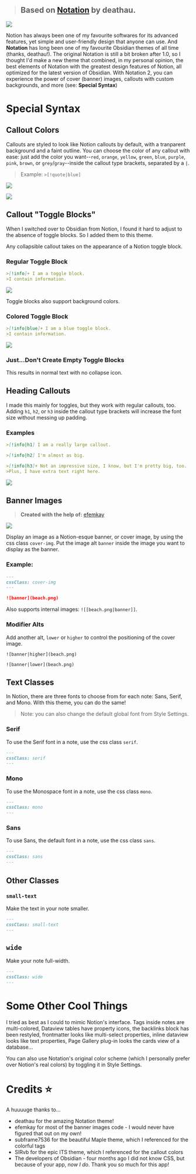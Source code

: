 
> ## Based on [Notation](https://github.com/deathau/Notation-for-Obsidian) by **deathau.**

![](cover.png)


Notion has always been one of my favourite softwares for its advanced features, yet simple and user-friendly design that anyone can use. And **Notation** has long been one of my favourite Obsidian themes of all time (thanks, deathau!). The original Notation is still a bit broken after 1.0, so I thought I'd make a new theme that combined, in my personal opinion, the best elements of Notation with the greatest design features of Notion, all optimized for the latest version of Obsidian. With Notation 2, you can experience the power of cover (banner) images, callouts with custom backgrounds, and more (see: **Special Syntax**)


# Special Syntax

## Callout Colors
Callouts are styled to look like Notion callouts by default, with a tranparent background and a faint outline. You can choose the color of any callout with ease: just add the color you want--`red`, `orange`, `yellow`, `green`, `blue`, `purple`, `pink`, `brown`, or `grey`/`gray`--inside the callout type brackets, separated by a `|`. 

> Example: `>[!quote|blue]`

![](Screenshots/callout.png)

![](Screenshots/blue-callout.png)

## Callout "Toggle Blocks"
When I switched over to Obsidian from Notion, I found it hard to adjust to the absence of toggle blocks. So I added them to this theme.

Any collapsible callout takes on the appearance of a Notion toggle block.

### Regular Toggle Block
```markdown
>[!info]+ I am a toggle block.
>I contain information.
```

![](Screenshots/toggle-block.png)


Toggle blocks also support background colors.

### Colored Toggle Block

```markdown
>[!info|blue]+ I am a blue toggle block.
>I contain information.
```

![](Screenshots/blue-toggle.gif)

### Just...Don't Create Empty Toggle Blocks
This results in normal text with no collapse icon. 

## Heading Callouts
I made this mainly for toggles, but they work with regular callouts, too. Adding `h1`, `h2`, or `h3` inside the callout type brackets will increase the font size without messing up padding.

### Examples
```markdown
>[!info|h1] I am a really large callout.

>[!info|h2] I'm almost as big.

>[!info|h3]+ Not an impressive size, I know, but I'm pretty big, too.
>Plus, I have extra text right here.
```

![](Screenshots/heading-callouts.png)

## Banner Images
> **Created with the help of:** [efemkay](https://forum.obsidian.md/t/css-how-to-style-the-first-image-in-a-note/52839)


![](Screenshots/cover-img.png)

Display an image as a Notion-esque banner, or cover image, by using the css class `cover-img`. Put the image alt `banner` inside the image you want to display as the banner.

### Example:

```markdown
---
cssClass: cover-img
---

![banner](beach.png)
```

Also supports internal images: `![[beach.png|banner]]`.


### Modifier Alts

Add another alt, `lower` or `higher` to control the positioning of the cover image.

`![banner|higher](beach.png)`

`![banner|lower](beach.png)`


## Text Classes
In Notion, there are three fonts to choose from for each note: Sans, Serif, and Mono. With this theme, you can do the same!

> Note: you can also change the default global font from Style Settings.

### Serif
To use the Serif font in a note, use the css class `serif`.

```markdown
---
cssClass: serif
---
```

### Mono
To use the Monospace font in a note, use the css class `mono`.

```markdown
---
cssClass: mono
---
```

### Sans
To use Sans, the default font in a note, use the css class `sans`.

```markdown
---
cssClass: sans
---
```

## Other Classes

### `small-text`
Make the text in your note smaller.

```markdown
---
cssClass: small-text
---
```

## `wide`
Make your note full-width.

```markdown
---
cssClass: wide
---
```

# Some Other Cool Things
I tried as best as I could to mimic Notion's interface. Tags inside notes are multi-colored, Dataview tables have property icons, the backlinks block has been restyled, frontmatter looks like multi-select properties, inline dataview looks like text properties, Page Gallery plug-in looks the cards view of a database...

You can also use Notation's original color scheme (which I personally prefer over Notion's real colors) by toggling it in Style Settings.

# Credits ⭐

A huuuuge thanks to...

- deathau for the amazing Notation theme!
- efemkay for most of the banner images code - I would never have figured that out on my own!
- subframe7536 for the beautiful Maple theme, which I referenced for the colorful tags
- SIRvb for the epic ITS theme, which I referenced for the callout colors
- The developers of Obsidian - four months ago I did not know CSS, but because of your app, *now I do*. Thank you so much for this app!


